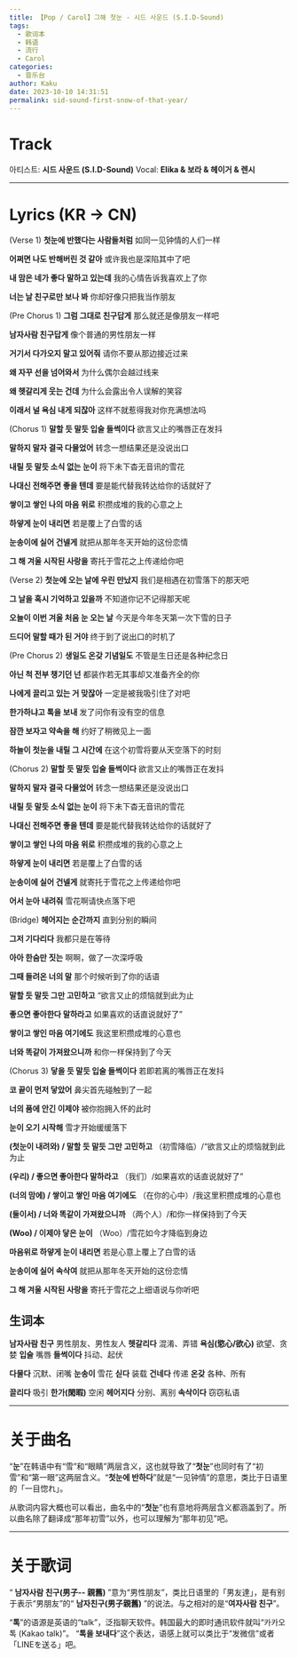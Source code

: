 ```yaml
---
title: 【Pop / Carol】그해 첫눈 - 시드 사운드 (S.I.D-Sound)
tags:
  - 歌词本
  - 韩语
  - 流行
  - Carol
categories:
  - 音乐台
author: Kaku
date: 2023-10-10 14:31:51
permalink: sid-sound-first-snow-of-that-year/
---
```


# Track

<lite-youtube videoid="_k6AxMJ2KUU"></lite-youtube>

아티스트: **시드 사운드 (S.I.D-Sound)**
Vocal: **Elika & 보라 & 헤이거 & 렌시**

<!--more-->

---

# Lyrics (KR → CN)

(Verse 1)
**첫눈에 반했다는 사람들처럼**
如同一见钟情的人们一样

**어쩌면 나도 반해버린 것 같아**
或许我也是深陷其中了吧

**내 맘은 네가 좋다 말하고 있는데**
我的心情告诉我喜欢上了你

**너는 날 친구로만 보나 봐**
你却好像只把我当作朋友

(Pre Chorus 1)
**그럼 그대로 친구답게**
那么就还是像朋友一样吧

**남자사람 친구답게**
像个普通的男性朋友一样

**거기서 다가오지 말고 있어줘**
请你不要从那边接近过来

**왜 자꾸 선을 넘어와서**
为什么偶尔会越过线来

**왜 헷갈리게 웃는 건데**
为什么会露出令人误解的笑容

**이래서 널 욕심 내게 되잖아**
这样不就惹得我对你充满想法吗

(Chorus 1)
**말할 듯 말듯 입술 들썩이다**
欲言又止的嘴唇正在发抖

**말하지 말자 결국 다물었어**
转念一想结果还是没说出口

**내릴 듯 말듯 소식 없는 눈이**
将下未下杳无音讯的雪花

**나대신 전해주면 좋을 텐데**
要是能代替我转达给你的话就好了

**쌓이고 쌓인 나의 마음 위로**
积攒成堆的我的心意之上

**하얗게 눈이 내리면**
若是覆上了白雪的话

**눈송이에 실어 건넬게**
就把从那年冬天开始的这份恋情

**그 해 겨울 시작된 사랑을**
寄托于雪花之上传递给你吧

(Verse 2)
**첫눈에 오는 날에 우린 만났지**
我们是相遇在初雪落下的那天吧

**그 날을 혹시 기억하고 있을까**
不知道你记不记得那天呢

**오늘이 이번 겨울 처음 눈 오는 날**
今天是今年冬天第一次下雪的日子

**드디어 말할 때가 된 거야**
终于到了说出口的时机了

(Pre Chorus 2)
**생일도 온갖 기념일도**
不管是生日还是各种纪念日

**아닌 척 전부 챙기던 넌**
都装作若无其事却又准备齐全的你

**나에게 끌리고 있는 거 맞잖아**
一定是被我吸引住了对吧

**한가하냐고 톡을 보내**
发了问你有没有空的信息

**잠깐 보자고 약속을 해**
约好了稍微见上一面

**하늘이 첫눈을 내릴 그 시간에**
在这个初雪将要从天空落下的时刻

(Chorus 2)
**말할 듯 말듯 입술 들썩이다**
欲言又止的嘴唇正在发抖

**말하지 말자 결국 다물었어**
转念一想结果还是没说出口

**내릴 듯 말듯 소식 없는 눈이**
将下未下杳无音讯的雪花

**나대신 전해주면 좋을 텐데**
要是能代替我转达给你的话就好了

**쌓이고 쌓인 나의 마음 위로**
积攒成堆的我的心意之上

**하얗게 눈이 내리면**
若是覆上了白雪的话

**눈송이에 실어 건넬게**
就寄托于雪花之上传递给你吧

**어서 눈아 내려줘**
雪花啊请快点落下吧

(Bridge)
**헤어지는 순간까지**
直到分别的瞬间

**그저 기다리다**
我都只是在等待

**아아 한숨만 짓는**
啊啊，做了一次深呼吸

**그때 들려온 너의 말**
那个时候听到了你的话语

**말할 듯 말듯 그만 고민하고**
“欲言又止的烦恼就到此为止

**좋으면 좋아한다 말하라고**
如果喜欢的话直说就好了”

**쌓이고 쌓인 마음 여기에도**
我这里积攒成堆的心意也

**너와 똑같이 가져왔으니까**
和你一样保持到了今天

(Chorus 3)
**닿을 듯 말듯 입술 들썩이다**
若即若离的嘴唇正在发抖

**코 끝이 먼저 닿았어**
鼻尖首先碰触到了一起

**너의 품에 안긴 이제야**
被你抱拥入怀的此时

**눈이 오기 시작해**
雪才开始缓缓落下

**(첫눈이 내려와) / 말할 듯 말듯 그만 고민하고**
（初雪降临）/“欲言又止的烦恼就到此为止

**(우리) / 좋으면 좋아한다 말하라고**
（我们）/如果喜欢的话直说就好了”

**(너의 맘에) / 쌓이고 쌓인 마음 여기에도**
（在你的心中）/我这里积攒成堆的心意也

**(둘이서) / 너와 똑같이 가져왔으니까**
（两个人）/和你一样保持到了今天

**(Woo) / 이제야 닿은 눈이**
（Woo）/雪花如今才降临到身边

**마음위로 하얗게 눈이 내리면**
若是心意上覆上了白雪的话

**눈송이에 실어 속삭여**
就把从那年冬天开始的这份恋情

**그 해 겨울 시작된 사랑을**
寄托于雪花之上细语说与你听吧

## 生词本

**남자사람 친구** 男性朋友、男性友人
**헷갈리다** 混淆、弄错
**욕심(慾心/欲心)** 欲望、贪婪
**입술** 嘴唇
**들썩이다** 抖动、起伏

**다물다** 沉默、闭嘴
**눈송이** 雪花
**싣다** 装载
**건네다** 传递
**온갖** 各种、所有

**끌리다** 吸引
**한가(閑暇)** 空闲
**헤어지다** 分别、离别
**속삭이다** 窃窃私语

---

# 关于曲名

“**눈**”在韩语中有“雪”和“眼睛”两层含义，这也就导致了“**첫눈**”也同时有了“初雪”和“第一眼”这两层含义。“**첫눈에 반하다**”就是“一见钟情”的意思，类比于日语里的「一目惚れ」。

从歌词内容大概也可以看出，曲名中的“**첫눈**”也有意地将两层含义都涵盖到了。所以曲名除了翻译成“那年初雪”以外，也可以理解为“那年初见”吧。

---

# 关于歌词

“ **남자사람 친구(男子-- 親舊)** ”意为“男性朋友”，类比日语里的「男友達」，是有别于表示“男朋友”的“ **남자친구(男子親舊)** ”的说法。与之相对的是“**여자사람 친구**”。

“**톡**”的语源是英语的“talk”，泛指聊天软件。韩国最大的即时通讯软件就叫“카카오톡 (Kakao talk)”。
“**톡을 보내다**”这个表达，语感上就可以类比于“发微信”或者「LINEを送る」吧。
